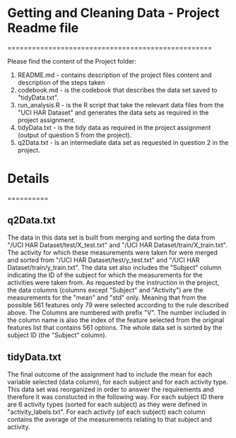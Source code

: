 # Getting and Cleaning Data - Project Readme file
==================================================

Please find the content of the Project folder:

1. README.md - contains description of the project files content and description of the steps taken 
2. codebook.md - is the codebook that describes the data set saved to "tidyData.txt".
3. run_analysis.R - is the R script that take the relevant data files from the "UCI HAR Dataset" and generates the data sets as required in the project assignment.
4. tidyData.txt - is the tidy data as required in the project assignment (output of question 5 from the project).
5. q2Data.txt - is an intermediate data set as requested in question 2 in the project.

# Details
==========

## q2Data.txt
The data in this data set is built from merging and sorting the data from "/UCI HAR Dataset/test/X_test.txt" and "/UCI HAR Dataset/train/X_train.txt".
The activity for which these measurements were taken for were merged and sorted from "/UCI HAR Dataset/test/y_test.txt" and "/UCI HAR Dataset/train/y_train.txt".
The data set also includes the "Subject" column indicating the ID of the subject for which the measurements for the activities were taken from.
As requested by the instruction in the project, the data columns (columns except "Subject" and "Activity") are the measurements for the "mean" and "std" only. Meaning that from the possible 561 features only 79 were selected according to the rule described above.
The Columns are numbered with prefix "V". The number included in the column name is also the index of the feature selected from the original features list that contains 561 options.
The whole data set is sorted by the subject ID (the "Subject" column).

## tidyData.txt
The final outcome of the assignment had to include the mean for each variable selected (data column), for each subject and for each activity type.
This data set was reorganized in order to answer the requirements and therefore it was constucted in the following way.
For each subject ID there are 6 activity types (sorted for each subject) as they were defined in "activity_labels.txt".
For each activity (of each subject) each column contains the average of the measurements relating to that subject and activity.
